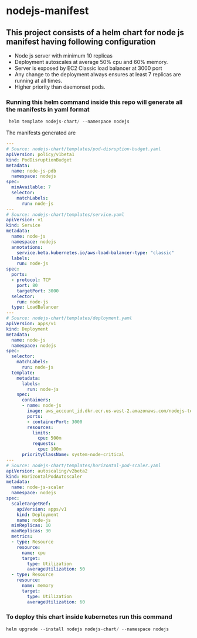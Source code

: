 # nodejs-manifest
<h2>This project consists of a helm chart for node js manifest having following configuration</h2>

* Node js server with minimum 10 replicas
* Deployment  autoscales at average 50% cpu and 60% memory.
* Server is exposed by EC2 Classic load balancer at 3000 port
* Any change to the deployment always ensures at least 7 replicas are running at all times.
* Higher priority than daemonset pods.

<h3> Running this helm command inside this repo will generate all the manifests in yaml format</h3>

```go
 helm template nodejs-chart/ --namespace nodejs
```

The manifests generated are
```yaml
---
# Source: nodejs-chart/templates/pod-disruption-budget.yaml
apiVersion: policy/v1beta1
kind: PodDisruptionBudget
metadata:
  name: node-js-pdb
  namespace: nodejs
spec:
  minAvailable: 7
  selector:
    matchLabels:
      run: node-js
---
# Source: nodejs-chart/templates/service.yaml
apiVersion: v1
kind: Service
metadata:
  name: node-js
  namespace: nodejs
  annotations:
    service.beta.kubernetes.io/aws-load-balancer-type: "classic"
  labels:
    run: node-js
spec:
  ports:
  - protocol: TCP
    port: 80
    targetPort: 3000
  selector:
    run: node-js
  type: LoadBalancer
---
# Source: nodejs-chart/templates/deployment.yaml
apiVersion: apps/v1
kind: Deployment
metadata:
  name: node-js
  namespace: nodejs
spec:
  selector:
    matchLabels:
      run: node-js
  template:
    metadata:
      labels:
        run: node-js
    spec:
      containers:
      - name: node-js
        image: aws_account_id.dkr.ecr.us-west-2.amazonaws.com/nodejs-test:latest
        ports:
        - containerPort: 3000
        resources:
          limits:
            cpu: 500m
          requests:
            cpu: 100m
      priorityClassName: system-node-critical
---
# Source: nodejs-chart/templates/horizontal-pod-scaler.yaml
apiVersion: autoscaling/v2beta2
kind: HorizontalPodAutoscaler
metadata:
  name: node-js-scaler
  namespace: nodejs
spec:
  scaleTargetRef:
    apiVersion: apps/v1
    kind: Deployment
    name: node-js
  minReplicas: 10
  maxReplicas: 30
  metrics:
  - type: Resource
    resource:
      name: cpu
      target:
        type: Utilization
        averageUtilization: 50
  - type: Resource
    resource:
      name: memory
      target:
        type: Utilization
        averageUtilization: 60
```

<h3>To deploy this chart inside kubernetes run this command</h3>

```go
helm upgrade --install nodejs nodejs-chart/ --namespace nodejs
```
